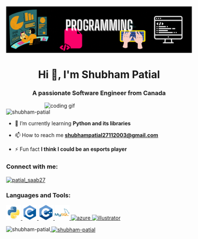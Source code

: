 ![logo](https://github.com/Shubham-Patial/Shubham-Patial/blob/main/232446433-d5540fa2-fe28-4bb8-b929-cdb51fe61336.gif)
<h1 align="center">Hi 👋, I'm Shubham Patial</h1>
<h3 align="center">A passionate Software Engineer from Canada</h3>
<img align="right" alt="coding gif"width="400" src="https://camo.githubusercontent.com/88adc7c88c9d3dba7479020846ed35d13410e3707c7f149e1c6140cc6beaef9a/68747470733a2f2f70687973696373677572756b756c2e66696c65732e776f726470726573732e636f6d2f323031392f30322f6368617261637465722d312e676966">
<p align="left"> <img src="https://komarev.com/ghpvc/?username=shubham-patial&label=Profile%20views&color=0e75b6&style=flat" alt="shubham-patial" /> </p>

- 🌱 I’m currently learning **Python and its libraries**

- 📫 How to reach me **shubhampatial27112003@gmail.com**

- ⚡ Fun fact **I think I could be an esports player**

<h3 align="left">Connect with me:</h3>
<p align="left">
<a href="https://instagram.com/patial_saab27" target="blank"><img align="center" src="https://raw.githubusercontent.com/rahuldkjain/github-profile-readme-generator/master/src/images/icons/Social/instagram.svg" alt="patial_saab27" height="30" width="40" /></a>
</p>

<h3 align="left">Languages and Tools:</h3>
<p align="left"> <a href="https://www.python.org" target="_blank" rel="noreferrer"> <img src="https://raw.githubusercontent.com/devicons/devicon/master/icons/python/python-original.svg" alt="python" width="40" height="40"/> </a> <a href="https://www.cprogramming.com/" target="_blank" rel="noreferrer"> <img src="https://raw.githubusercontent.com/devicons/devicon/master/icons/c/c-original.svg" alt="c" width="40" height="40"/> </a> <a href="https://www.w3schools.com/cpp/" target="_blank" rel="noreferrer"> <img src="https://raw.githubusercontent.com/devicons/devicon/master/icons/cplusplus/cplusplus-original.svg" alt="cplusplus" width="40" height="40"/> </a> </a> <a href="https://www.mysql.com/" target="_blank" rel="noreferrer"> <img src="https://raw.githubusercontent.com/devicons/devicon/master/icons/mysql/mysql-original-wordmark.svg" alt="mysql" width="40" height="40"/> </a> <a href="https://azure.microsoft.com/en-in/" target="_blank" rel="noreferrer"> <img src="https://www.vectorlogo.zone/logos/microsoft_azure/microsoft_azure-icon.svg" alt="azure" width="40" height="40"/> </a> <a href="https://www.adobe.com/in/products/illustrator.html" target="_blank" rel="noreferrer"> <img src="https://www.vectorlogo.zone/logos/adobe_illustrator/adobe_illustrator-icon.svg" alt="illustrator" width="40" height="40"/> </p>

<p><img align="left" src="https://github-readme-stats.vercel.app/api/top-langs?username=shubham-patial&show_icons=true&locale=en&layout=compact" alt="shubham-patial" /></p>

<p>&nbsp;<img align="center" src="https://github-readme-stats.vercel.app/api?username=shubham-patial&show_icons=true&locale=en" alt="shubham-patial" /></p>

